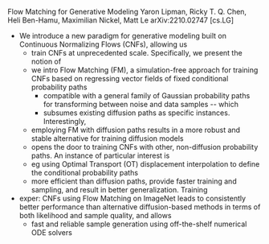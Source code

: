 Flow Matching for Generative Modeling
Yaron Lipman, Ricky T. Q. Chen, Heli Ben-Hamu, Maximilian Nickel, Matt Le
arXiv:2210.02747 [cs.LG]

* We introduce a new paradigm for
  generative modeling built on Continuous Normalizing Flows (CNFs), allowing us
  * train CNFs at unprecedented scale. Specifically, we present the notion of
  * we intro Flow Matching (FM), a simulation-free approach for training CNFs
    based on regressing vector fields of fixed conditional probability paths
    * compatible with a general family of Gaussian probability paths for
      transforming between noise and data samples -- which
    * subsumes existing diffusion paths as specific instances. Interestingly,
  * employing FM with diffusion paths results in
    a more robust and stable alternative for training diffusion models
  * opens the door to training CNFs with other, non-diffusion probability
    paths. An instance of particular interest is
  * eg using Optimal Transport (OT) displacement interpolation to define the
    conditional probability paths
  * more efficient than diffusion paths, provide faster training and sampling,
    and result in better generalization. Training
* exper: CNFs using Flow Matching on ImageNet leads to
  consistently better performance than alternative diffusion-based methods
  in terms of both likelihood and sample quality, and allows
  * fast and reliable sample generation
    using off-the-shelf numerical ODE solvers
